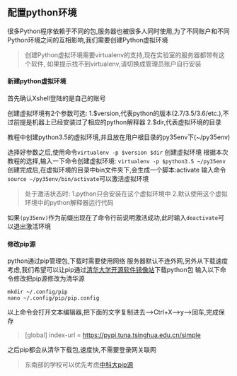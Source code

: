 ## 配置python环境


很多Python程序依赖于不同的包,服务器也被很多人同时使用,为了不同账户和不同Python环境之间的互相影响,我们需要创建Python虚拟环境
> 创建Python虚拟环境需要virtualenv的支持,现在实验室的服务器都带有这个软件,
 如果提示找不到virtualenv,请切换成管理员账户自行安装

#### 新建python虚拟环境
首先确认Xshell登陆的是自己的账号

创建虚拟环境有2个参数可选:
1.\$version,代表python的版本(2.7/3.5/3.6/etc.),不过前提是机器上已经安装过了相应的python解释器
2.\$dir,代表虚拟环境的目录

教程中创建python3.5的虚拟环境,并且放在用户根目录的py35env下(~/py35env)

选择好参数之后,使用命令`virtualenv -p $version $dir` 创建虚拟环境
根据本次教程的选择,输入一下命令创建虚拟环境:
`virtualenv -p $python3.5 ~/py35env`
创建完成后,在虚拟环境的目录中bin文件夹下,会生成一个脚本:activate
输入命令`source ~/py35env/bin/activate`可以激活虚拟环境
>处于激活状态时:
1.python只会安装在这个虚拟环境中
2.默认使用这个虚拟环境中的python解释器运行代码

如果`(py35env)`作为前缀出现在了命令行前说明激活成功,此时输入`deactivate`可以退出激活环境

#### 修改pip源
python通过pip管理包,下载时需要使用网络
服务器默认不连外网,另外从下载速度考虑,我们希望可以让pip通过[清华大学开源软件镜像站](https://mirrors.tuna.tsinghua.edu.cn/help/pypi/)下载python包
输入以下命令修改把pip源修改为清华源
```
mkdir ~/.config/pip
nano ~/.config/pip/pip.config
```
以上命令会打开文本编辑器,把下面的文字复制进去-->Ctrl+X-->y-->回车,完成保存
>[global]
index-url = https://pypi.tuna.tsinghua.edu.cn/simple

之后pip都会从清华下载包,速度快,不需要登录网关联网
> 东南部的学校可以优先考虑[中科大pip源](https://lug.ustc.edu.cn/wiki/mirrors/help/pypi)
